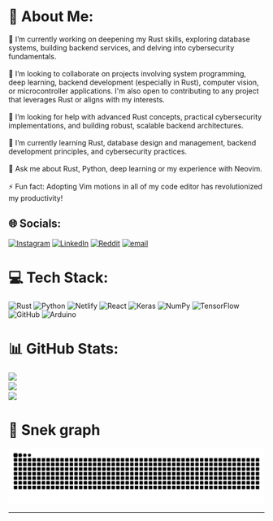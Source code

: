 # 💫 About Me:
🔭 I’m currently working on deepening my Rust skills, exploring database systems, building backend services, and delving into cybersecurity fundamentals.<br><br>👯 I’m looking to collaborate on projects involving system programming, deep learning, backend development (especially in Rust), computer vision, or microcontroller applications. I'm also open to contributing to any project that leverages Rust or aligns with my interests.<br><br>🤝 I’m looking for help with advanced Rust concepts, practical cybersecurity implementations, and building robust, scalable backend architectures.<br><br>🌱 I’m currently learning Rust, database design and management, backend development principles, and cybersecurity practices.<br><br>💬 Ask me about Rust, Python, deep learning or my experience with Neovim.<br><br>⚡ Fun fact: Adopting Vim motions in all of my code editor has revolutionized my productivity!

## 🌐 Socials:
[![Instagram](https://img.shields.io/badge/Instagram-%23E4405F.svg?logo=Instagram&logoColor=white)](https://instagram.com/fabio_carnavarro) [![LinkedIn](https://img.shields.io/badge/LinkedIn-%230077B5.svg?logo=linkedin&logoColor=white)](https://www.linkedin.com/in/fabio-canavarro-584b232a7/) [![Reddit](https://img.shields.io/badge/Reddit-%23FF4500.svg?logo=Reddit&logoColor=white)](https://reddit.com/user/RedHelioss) [![email](https://img.shields.io/badge/Email-D14836?logo=gmail&logoColor=white)](mailto:fabiocanavarrotoh@gmail.com) 

# 💻 Tech Stack:
![Rust](https://img.shields.io/badge/rust-%23000000.svg?style=flat&logo=rust&logoColor=white) ![Python](https://img.shields.io/badge/python-3670A0?style=flat&logo=python&logoColor=ffdd54)  ![Netlify](https://img.shields.io/badge/netlify-%23000000.svg?style=flat&logo=netlify&logoColor=#00C7B7) ![React](https://img.shields.io/badge/react-%2320232a.svg?style=flat&logo=react&logoColor=%2361DAFB) ![Keras](https://img.shields.io/badge/Keras-%23D00000.svg?style=flat&logo=Keras&logoColor=white) ![NumPy](https://img.shields.io/badge/numpy-%23013243.svg?style=flat&logo=numpy&logoColor=white) ![TensorFlow](https://img.shields.io/badge/TensorFlow-%23FF6F00.svg?style=flat&logo=TensorFlow&logoColor=white) ![GitHub](https://img.shields.io/badge/github-%23121011.svg?style=flat&logo=github&logoColor=white) ![Arduino](https://img.shields.io/badge/-Arduino-00979D?style=flat&logo=Arduino&logoColor=white) 

# 📊 GitHub Stats:
![](https://github-readme-stats.vercel.app/api?username=FabioCanavarro&theme=catppuccin_mocha&hide_border=false&include_all_commits=true&count_private=true)<br/>
![](https://nirzak-streak-stats.vercel.app/?user=FabioCanavarro&theme=catppuccin_mocha&hide_border=false)<br/>
![](https://github-readme-stats.hackclub.dev/api/wakatime?username=149&api_domain=hackatime.hackclub.com&theme=omni&custom_title=Hackatime+Stats&layout=compact&cache_seconds=0&langs_count=8)

# 🐍 Snek graph
<picture>
  <source media="(prefers-color-scheme: dark)" srcset="https://raw.githubusercontent.com/FabioCanavarro/FabioCanavarro/output/github-contribution-grid-snake-dark.svg">
  <source media="(prefers-color-scheme: light)" srcset="https://raw.githubusercontent.com/FabioCanavarro/FabioCanavarro/output/github-contribution-grid-snake.svg">
  <img alt="github contribution grid snake animation" src="https://raw.githubusercontent.com/FabioCanavarro/FabioCanavarro/output/github-contribution-grid-snake.svg">
</picture>

---


